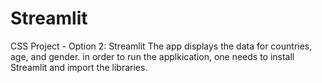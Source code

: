 # Streamlit
CSS Project - Option 2: Streamlit
The app displays the data for countries, age, and gender.
in order to run the applkication, one needs to install Streamlit and import the libraries.

